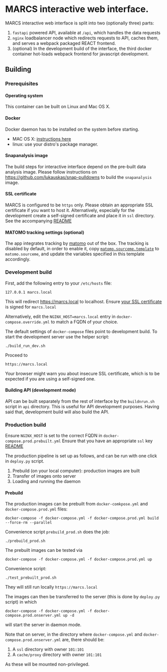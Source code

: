 # MARCS interactive web interface.

MARCS interactive web interface is split into two (optionally three) parts:

1. `fastapi` powered API, available at `/api`, which handles the data requests
2. `nginx` loadbalancer node which redirects requests to API, caches them,
    and serves a webpack packaged REACT frontend.
3.  (optional) In the development build of the interface,
    the third docker container hot-loads webpack frontend for javascript development.


## Building

### Prerequisites

#### Operating system

This container can be built on Linux and Mac OS X.

#### Docker

Docker daemon has to be installed on the system before starting.

* MAC OS X: [instructions here](https://docs.docker.com/docker-for-mac/install/)
* linux: use your distro's package manager.

#### Snapanalysis image

The build steps for interactive interface depend on the pre-built data analysis image.
Please follow instructions on https://github.com/lukauskas/snap-pulldowns
to build the `snapanalysis` image.

####  SSL certificate

MARCS is configured to be `https` only.
Please obtain an appropriate SSL certificate if you want to host it.
Alternatively, especially for the development create a self-signed certificate
and place it in `ssl` directory.
See the accompanying [README](ssl/README.md)

#### MATOMO tracking settings (optional)

The app integrates tracking by [matomo](https://matomo.org/) out of the box.
The tracking is disabled by default, in order to enable it,
copy [`matomo.sourceme.template`](matomo.sourceme.template) to `matomo.sourceme`,
and update the variables specified in this template accordingly.

### Development build

First, add the following entry to your `/etc/hosts` file:

```
127.0.0.1 marcs.local
```

This will redirect https://marcs.local to localhost.
Ensure [your SSL certificate](ssl/README.md) is signed for `marcs.local`

Alternatively, edit the `NGINX_HOST=marcs.local` entry in `docker-compose.override.yml` to match a FQDN of your choice.

The default settings of `docker-compose` files point to development build.
To start the development server use the helper script:

```
./build_run_dev.sh
```

Proceed to

```
https://marcs.local
```

Your browser might warn you about insecure SSL certificate, which is to be expected
if you are using a self-signed one.


#### Building API (development mode)

API can be built separately from the rest of interface by the `buildnrun.sh` script in `api` directory.
This is useful for API development purposes.
Having said that, development build will also build the API.

### Production build

Ensure `NGINX_HOST` is set to the correct FQDN in `docker-compose.prod.prebuilt.yml`
Ensure that you have an appropriate `ssl` key [README](ssl/README.md)

The production pipeline is set up as follows, and can be run with one click in `deploy.py` script.

1. Prebuild (on your local computer): production images are built
2. Transfer of images onto server
3. Loading and running the daemon

#### Prebuild

The production images can be prebuilt from `docker-comkpose.yml` and `docker-compose.prod.yml` files:

```
docker-compose -f docker-compose.yml -f docker-compose.prod.yml build --force-rm --parallel
```

Convenience script `prebuild_prod.sh` does the job:

```
./prebuild_prod.sh
```

The prebuilt images can be tested via

```
docker-compose -f docker-compose.yml -f docker-compose.prod.yml up
```

Convenience script:

```
./test_prebuilt_prod.sh
```

They will still run locally `https://marcs.local`

The images can then be transferred to the server (this is done by `deploy.py` script) in which

```
docker-compose -f docker-compose.yml -f docker-compose.prod.onserver.yml up -d
```

will start the server in daemon mode.

Note that on server, in the directory where `docker-compose.yml` and `docker-compose.prod.onserver.yml`
are, there should be:

1. A `ssl` directory with owner `101:101`
2. A `cache/proxy` directory with owner `101:101`

As these will be mounted non-privileged.
